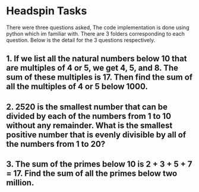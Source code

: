 

# Headspin Tasks

There were three questions asked, The code implementation is done using python which im familiar with. There are 3 folders corresponding to each question. Below is the detail for the 3 questions respectively.  

## 1. If we list all the natural numbers below 10 that are multiples of 4 or 5, we get 4, 5, and 8. The sum of these multiples is 17. Then find the sum of all the multiples of 4 or 5 below 1000.
## 2. 2520 is the smallest number that can be divided by each of the numbers from 1 to 10 without any remainder. What is the smallest positive number that is evenly divisible by all of the numbers from 1 to 20?
## 3. The sum of the primes below 10 is 2 + 3 + 5 + 7 = 17. Find the sum of all the primes below two million.
